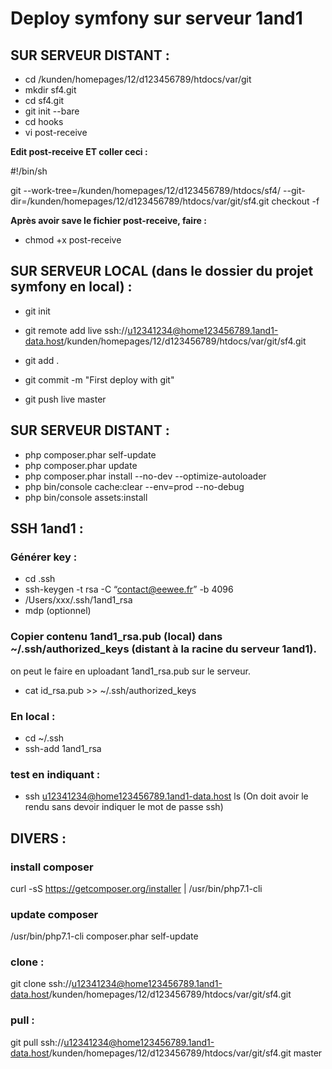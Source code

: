 # Deploy symfony sur serveur 1and1
## SUR SERVEUR DISTANT :
* cd /kunden/homepages/12/d123456789/htdocs/var/git
* mkdir sf4.git
* cd sf4.git
* git init --bare
* cd  hooks
* vi post-receive

__Edit post-receive ET coller ceci :__

#!/bin/sh

git --work-tree=/kunden/homepages/12/d123456789/htdocs/sf4/ --git-dir=/kunden/homepages/12/d123456789/htdocs/var/git/sf4.git checkout -f

__Après avoir save le fichier post-receive, faire :__
* chmod +x post-receive

## SUR SERVEUR LOCAL (dans le dossier du projet symfony en local) :
* git init
* git remote add live ssh://u12341234@home123456789.1and1-data.host/kunden/homepages/12/d123456789/htdocs/var/git/sf4.git

* git add .
* git commit -m "First deploy with git"
* git push live master

## SUR SERVEUR DISTANT :

* php composer.phar self-update
* php composer.phar update
* php composer.phar install --no-dev --optimize-autoloader
* php bin/console cache:clear --env=prod --no-debug
* php bin/console assets:install

## SSH 1and1 :
### Générer key :
* cd .ssh
* ssh-keygen -t rsa -C “contact@eewee.fr” -b 4096
* /Users/xxx/.ssh/1and1_rsa
* mdp (optionnel)

### Copier contenu 1and1_rsa.pub (local) dans ~/.ssh/authorized_keys (distant à la racine du serveur 1and1).
on peut le faire en uploadant 1and1_rsa.pub sur le serveur.
* cat id_rsa.pub >> ~/.ssh/authorized_keys

### En local :
* cd ~/.ssh
* ssh-add 1and1_rsa

### test en indiquant : 
* ssh u12341234@home123456789.1and1-data.host ls
(On doit avoir le rendu sans devoir indiquer le mot de passe ssh)

## DIVERS :
### install composer
curl -sS https://getcomposer.org/installer | /usr/bin/php7.1-cli

### update composer
/usr/bin/php7.1-cli composer.phar self-update

### clone :
git clone ssh://u12341234@home123456789.1and1-data.host/kunden/homepages/12/d123456789/htdocs/var/git/sf4.git

### pull :
git pull ssh://u12341234@home123456789.1and1-data.host/kunden/homepages/12/d123456789/htdocs/var/git/sf4.git master

